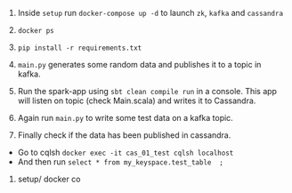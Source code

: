 
1. Inside `setup`  run `docker-compose up -d` to launch   `zk`, `kafka` and `cassandra`

2. `docker ps` 

3.  `pip install -r requirements.txt`

4. `main.py` generates some random data and publishes it to a topic in kafka.

5. Run the spark-app using `sbt clean compile run` in a console. This app will listen on topic (check Main.scala) and writes it to Cassandra.

6. Again run `main.py` to write some test data on a kafka topic.

7. Finally check if the data has been published in cassandra.
  * Go to cqlsh `docker exec -it cas_01_test cqlsh localhost`
  * And then run `select * from my_keyspace.test_table  ;`


1. setup/ docker co